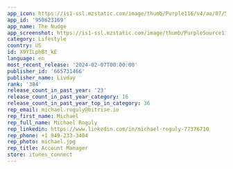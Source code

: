 ```yaml
---
app_icon: https://is1-ssl.mzstatic.com/image/thumb/Purple116/v4/aa/07/5c/aa075c85-449f-d9d8-ce57-e9d700c67abb/AppIcon-1x_U007ephone-85-220.png/1024x1024bb.png
app_id: '950623169'
app_name: The Nudge
app_screenshot: https://is1-ssl.mzstatic.com/image/thumb/PurpleSource116/v4/2e/8c/d0/2e8cd0b0-82b9-f925-1843-b47fb6ec1e16/a12572a2-b8db-4214-a110-2769ea1ed932_Frame_2859__U00281_U0029.png/1284x2778bb.png
category: Lifestyle
country: US
id: X9YILphBt_kE
language: en
most_recent_release: '2024-02-07T00:00:00'
publisher_id: '665731466'
publisher_name: Livday
rank: '384'
release_count_in_past_year: '23'
release_count_in_past_year_category: 16
release_count_in_past_year_top_in_category: 36
rep_email: michael.roguly@bitrise.io
rep_first_name: Michael
rep_full_name: Michael Roguly
rep_linkedin: https://www.linkedin.com/in/michael-roguly-77376710
rep_phone: +1 949-233-3404
rep_photo: michael.jpg
rep_title: Account Manager
store: itunes_connect
---
```

